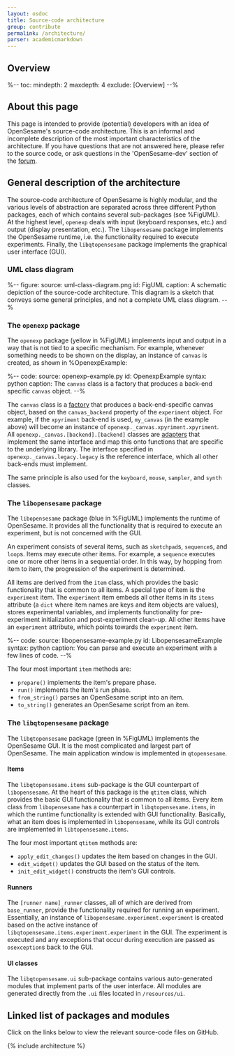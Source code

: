 ```yaml
---
layout: osdoc
title: Source-code architecture
group: contribute
permalink: /architecture/
parser: academicmarkdown
---
```


## Overview

%--
toc:
 mindepth: 2
 maxdepth: 4
 exclude: [Overview]
--%

## About this page

This page is intended to provide (potential) developers with an idea of OpenSesame's source-code architecture. This is an informal and incomplete description of the most important characteristics of the architecture. If you have questions that are not answered here, please refer to the source code, or ask questions in the 'OpenSesame-dev' section of the [forum].

## General description of the architecture

The source-code architecture of OpenSesame is highly modular, and the various levels of abstraction are separated across three different Python packages, each of which contains several sub-packages (see %FigUML). At the highest level, `openexp` deals with input (keyboard responses, etc.) and output (display presentation, etc.). The `libopensesame` package implements the OpenSesame runtime, i.e. the functionality required to execute experiments. Finally, the `libqtopensesame` package implements the graphical user interface (GUI).

### UML class diagram

%--
figure:
 source: uml-class-diagram.png
 id: FigUML
 caption: A schematic depiction of the source-code architecture. This diagram is a sketch that conveys some general principles, and not a complete UML class diagram.
--%

### The `openexp` package

The `openexp` package (yellow in %FigUML) implements input and output in a way that is not tied to a specific mechanism. For example, whenever something needs to be shown on the display, an instance of `canvas` is created, as shown in %OpenexpExample:

%--
code:
 source: openexp-example.py
 id: OpenexpExample
 syntax: python
 caption: The `canvas` class is a factory that produces a back-end specific `canvas` object.
--%

The `canvas` class is a [factory] that produces a back-end-specific canvas object, based on the `canvas_backend` property of the `experiment` object. For example, if the `xpyriment` back-end is used, `my_canvas` (in the example above) will become an instance of `openexp._canvas.xpyriment.xpyriment`. All `openexp._canvas.[backend].[backend]` classes are [adapters] that implement the same interface and map this onto functions that are specific to the underlying library. The interface specified in `openexp._canvas.legacy.legacy` is the reference interface, which all other back-ends must implement.

The same principle is also used for the `keyboard`, `mouse`, `sampler`, and `synth` classes.

### The `libopensesame` package

The `libopensesame` package (blue in %FigUML) implements the runtime of OpenSesame. It provides all the functionality that is required to execute an experiment, but is not concerned with the GUI.

An experiment consists of several items, such as `sketchpad`s, `sequence`s, and `loop`s. Items may execute other items. For example, a `sequence` executes one or more other items in a sequential order. In this way, by hopping from item to item, the progression of the experiment is determined.

All items are derived from the `item` class, which provides the basic functionality that is common to all items. A special type of item is the `experiment` item. The `experiment` item embeds all other items in its `items` attribute (a `dict` where item names are keys and item objects are values), stores experimental variables, and implements functionality for pre-experiment initialization and post-experiment clean-up. All other items have an `experiment` attribute, which points towards the `experiment` item.

%--
code:
 source: libopensesame-example.py
 id: LibopensesameExample
 syntax: python
 caption: You can parse and execute an experiment with a few lines of code.
--%

The four most important `item` methods are:

- `prepare()` implements the item's prepare phase.
- `run()` implements the item's run phase.
- `from_string()` parses an OpenSesame script into an item.
- `to_string()` generates an OpenSesame script from an item.

### The `libqtopensesame` package

The `libqtopensesame` package (green in %FigUML) implements the OpenSesame GUI. It is the most complicated and largest part of OpenSesame. The main application window is implemented in `qtopensesame`.

#### Items

The `libqtopensesame.items` sub-package is the GUI counterpart of `libopensesame`. At the heart of this package is the `qtitem` class, which provides the basic GUI functionality that is common to all items. Every item class from `libopensesame` has a counterpart in `libqtopensesame.items`, in which the runtime functionality is extended with GUI functionality. Basically, what an item does is implemented in `libopensesame`, while its GUI controls are implemented in `libtopensesame.items`.

The four most important `qtitem` methods are:

- `apply_edit_changes()` updates the item based on changes in the GUI.
- `edit_widget()` updates the GUI based on the status of the item.
- `init_edit_widget()` constructs the item's GUI controls.

#### Runners

The `[runner name]_runner` classes, all of which are derived from `base_runner`, provide the functionality required for running an experiment. Essentially, an instance of `libopensesame.experiment.experiment` is created based on the active instance of `libqtopensesame.items.experiment.experiment` in the GUI. The experiment is executed and any exceptions that occur during execution are passed as `osexception`s back to the GUI.

#### UI classes

The `libqtopensesame.ui` sub-package contains various auto-generated modules that implement parts of the user interface. All modules are generated directly from the `.ui` files located in `/resources/ui`.

## Linked list of packages and modules

Click on the links below to view the relevant source-code files on GitHub.

{% include architecture %}

[factory]: http://en.wikipedia.org/wiki/Factory_method_pattern
[adapters]: http://en.wikipedia.org/wiki/Adapter_pattern
[back-ends]: /back-ends/
[forum]: http://forum.cogsci.nl
